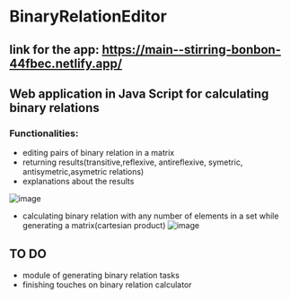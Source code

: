 # BinaryRelationEditor
## link for the app: https://main--stirring-bonbon-44fbec.netlify.app/
## Web application in Java Script for calculating binary relations
### Functionalities:
- editing pairs of binary relation in a matrix
- returning results(transitive,reflexive, antireflexive, symetric, antisymetric,asymetric relations)
- explanations about the results

![image](https://user-images.githubusercontent.com/57957655/236585794-9bc5e3e2-f2b2-47a4-8735-18cb05907c0f.png)
- calculating binary relation with any number of elements in a set while generating a matrix(cartesian product)
![image](https://user-images.githubusercontent.com/57957655/236707079-0e27e701-4055-4b07-9c63-fa565583a777.png)


## TO DO
-  module of generating binary relation tasks
-  finishing touches on binary relation calculator


